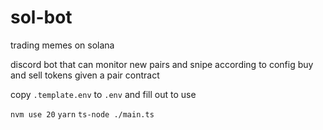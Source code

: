 # sol-bot

trading memes on solana

discord bot that can monitor new pairs and snipe according to config
buy and sell tokens given a pair contract

copy `.template.env` to `.env` and fill out to use

`nvm use 20`
`yarn`
`ts-node ./main.ts`
